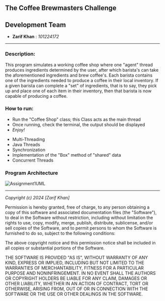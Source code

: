 The Coffee Brewmasters Challenge
-------------------------------------------------------------------
## Development Team
- __Zarif Khan__ : _101224172_
-------------------------------------------------------------------
### Description:
This program simulates a working coffee shop where one "agent" thread produces ingredients determined by the user,
after which barista's can take the aforementioned ingredients and brew coffee's. Each barista contains one of the ingredients needed
to produce a coffee in their local inventory. If a given barista can complete a "set" of ingredients, that is to say, they pick up and place one of each item in their inventory, then that barista is now capable of producing a coffee. 

### How to run:
- Run the "Coffee Shop" class; this Class acts as the main thread
- Once running, check the terminal, the output should be displayed
- _Enjoy!_

* Multi-Threading
* Java Threads
* Synchronization
* Implementation of the "Box" method of "shared" data
* Concurrent Threads

### Program Architecture

![Assignment1UML](https://github.com/Nicerice96/3303---Assignment-1/assets/100174834/96874b49-d179-4bd4-903b-e354fc8b1b03)






---------------------------------------------------------------------


_Copyright (c) 2024 [Zarif Khan]_

Permission is hereby granted, free of charge, to any person obtaining a copy
of this software and associated documentation files (the "Software"), to deal
in the Software without restriction, including without limitation the rights
to use, copy, modify, merge, publish, distribute, sublicense, and/or sell
copies of the Software, and to permit persons to whom the Software is
furnished to do so, subject to the following conditions:

The above copyright notice and this permission notice shall be included in all
copies or substantial portions of the Software.

THE SOFTWARE IS PROVIDED "AS IS", WITHOUT WARRANTY OF ANY KIND, EXPRESS OR
IMPLIED, INCLUDING BUT NOT LIMITED TO THE WARRANTIES OF MERCHANTABILITY,
FITNESS FOR A PARTICULAR PURPOSE AND NONINFRINGEMENT. IN NO EVENT SHALL THE
AUTHORS OR COPYRIGHT HOLDERS BE LIABLE FOR ANY CLAIM, DAMAGES OR OTHER
LIABILITY, WHETHER IN AN ACTION OF CONTRACT, TORT OR OTHERWISE, ARISING FROM,
OUT OF OR IN CONNECTION WITH THE SOFTWARE OR THE USE OR OTHER DEALINGS IN THE
SOFTWARE.







